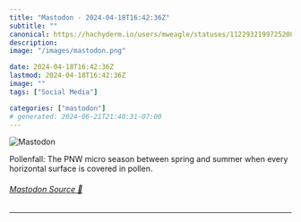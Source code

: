 ```yaml
---
title: "Mastodon - 2024-04-18T16:42:36Z"
subtitle: ""
canonical: https://hachyderm.io/users/mweagle/statuses/112293219972520887
description:
image: "/images/mastodon.png"

date: 2024-04-18T16:42:36Z
lastmod: 2024-04-18T16:42:36Z
image: ""
tags: ["Social Media"]

categories: ["mastodon"]
# generated: 2024-06-21T21:40:31-07:00
---
```

![Mastodon](/images/mastodon.png)

<p>Pollenfall: The PNW micro season between spring and summer when every horizontal surface is covered in pollen.</p>


###### [Mastodon Source 🐘](https://hachyderm.io/@mweagle/112293219972520887)

___
